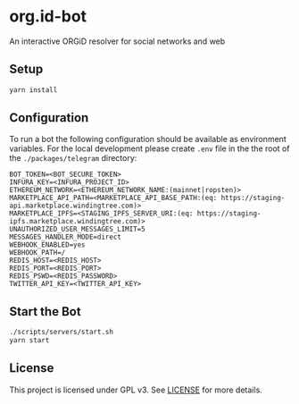 # org.id-bot
An interactive ORGiD resolver for social networks and web

## Setup

```bash
yarn install
```

## Configuration

To run a bot the following configuration should be available as environment variables.
For the local development please create `.env` file in the the root of the `./packages/telegram` directory:

```
BOT_TOKEN=<BOT_SECURE_TOKEN>
INFURA_KEY=<INFURA_PROJECT_ID>
ETHEREUM_NETWORK=<ETHEREUM_NETWORK_NAME:(mainnet|ropsten)>
MARKETPLACE_API_PATH=<MARKETPLACE_API_BASE_PATH:(eq: https://staging-api.marketplace.windingtree.com)>
MARKETPLACE_IPFS=<STAGING_IPFS_SERVER_URI:(eq: https://staging-ipfs.marketplace.windingtree.com)>
UNAUTHORIZED_USER_MESSAGES_LIMIT=5
MESSAGES_HANDLER_MODE=direct
WEBHOOK_ENABLED=yes
WEBHOOK_PATH=/
REDIS_HOST=<REDIS_HOST>
REDIS_PORT=<REDIS_PORT>
REDIS_PSWD=<REDIS_PASSWORD>
TWITTER_API_KEY=<TWITTER_API_KEY>
```

## Start the Bot

```bash
./scripts/servers/start.sh
yarn start
```

## License

This project is licensed under GPL v3. See [LICENSE](./LICENSE) for more details.
